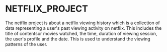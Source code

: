 # NETFLIX_PROJECT
The netflix project is about a netflix viewing history which is a collection of data representing a user's past viewing activity on netflix. This includes the title of contentsor movies watched, the time, duration of viewing session, the user's profile and the date. This is used to understand the viewing patterns of the user.
